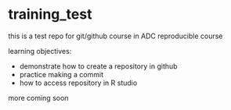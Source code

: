 # training_test
this is a test repo for git/github course in ADC reproducible course

learning objectives:
- demonstrate how to create a repository in github
- practice making a commit
- how to access repository in R studio

more coming soon
